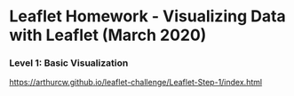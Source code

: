 # Leaflet Homework - Visualizing Data with Leaflet (March 2020)

### Level 1: Basic Visualization
https://arthurcw.github.io/leaflet-challenge/Leaflet-Step-1/index.html
